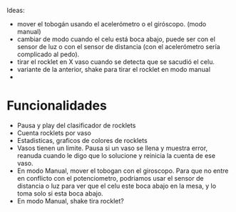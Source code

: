 Ideas:

* mover el tobogán usando el acelerómetro o el giróscopo. (modo manual)
* cambiar de modo cuando el celu está boca abajo, puede ser con el sensor de luz o con el sensor de distancia (con el acelerómetro sería complicado al pedo).
* tirar el rocklet en X vaso cuando se detecta que se sacudió el celu.
* variante de la anterior, shake para tirar el rocklet en modo manual
* 

# Funcionalidades
* Pausa y play del clasificador de rocklets
* Cuenta rocklets por vaso
* Estadisticas, graficos de colores de rocklets
* Vasos tienen un limite. Pausa si un vaso se llena y muestra error, reanuda cuando le digo que lo solucione y reinicia la cuenta de ese vaso.
* En modo Manual, mover el tobogan con el giroscopo. Para que no entre en conflicto con el potenciometro, podriamos usar el sensor de distancia o luz para ver que el celu este boca abajo en la mesa, y lo toma solo si esta boca abajo.
* En modo Manual, shake tira rocklet?
